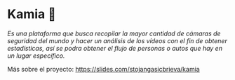 # Kamia 🚀

_Es una plataforma que busca recopilar la mayor cantidad de cámaras de seguridad del mundo y hacer un análisis de los vídeos con el fin de obtener estadísticas, así se podra obtener el flujo de personas o autos que hay en un lugar específico._


Más sobre el proyecto: 
https://slides.com/stojangasicbrieva/kamia
